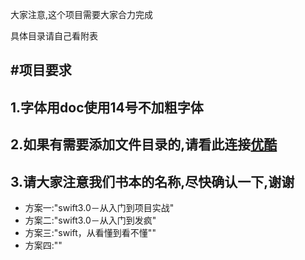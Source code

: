大家注意,这个项目需要大家合力完成

具体目录请自己看附表

#项目要求
---
## 1.字体用doc使用14号不加粗字体
## 2.如果有需要添加文件目录的,请看此连接[优酷](http://v.youku.com/v_show/id_XMTc4MzYyMTk4MA==.html)
## 3.请大家注意我们书本的名称,尽快确认一下,谢谢

- 方案一:"swift3.0－从入门到项目实战"
- 方案二:"swift3.0－从入门到发疯"
- 方案三:"swift，从看懂到看不懂""
- 方案四:""

